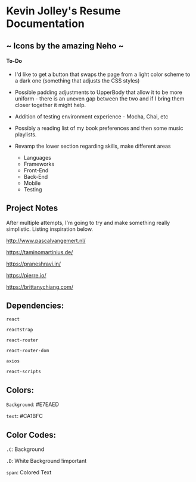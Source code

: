 # Kevin Jolley's Resume Documentation

## ~ Icons by the amazing Neho ~

#### To-Do

- I'd like to get a button that swaps the page from a light color scheme to a dark one (something that adjusts the CSS styles)

- Possible padding adjustments to UpperBody that allow it to be more uniform - there is an uneven gap between the two and if I bring them closer together it might help.

- Addition of testing environment experience - Mocha, Chai, etc

- Possibly a reading list of my book preferences and then some music playlists.

- Revamp the lower section regarding skills, make different areas
  - Languages
  - Frameworks
  - Front-End
  - Back-End
  - Mobile
  - Testing

## Project Notes

After multiple attempts, I'm going to try and make something really simplistic. Listing inspiration below.

http://www.pascalvangemert.nl/

https://taminomartinius.de/

https://praneshravi.in/

https://pierre.io/

https://brittanychiang.com/

## Dependencies:

`react`

`reactstrap`

`react-router`

`react-router-dom`

`axios`

`react-scripts`

## Colors:

`Background`: #E7EAED

`text`: #CA1BFC

## Color Codes:

`.C`: Background

`.D`: White Background !important

`span`: Colored Text
